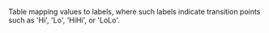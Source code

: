 Table mapping values to labels, where such labels indicate transition points such as 'Hi', 'Lo', 'HiHi', or 'LoLo'.